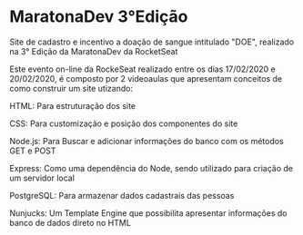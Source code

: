 # MaratonaDev 3°Edição
Site de cadastro e incentivo a doação de sangue intitulado "DOE", realizado na 3° Edição da MaratonaDev da RocketSeat

Este evento on-line da RockeSeat realizado entre os dias 17/02/2020 e 20/02/2020, é composto por 2 videoaulas que apresentam conceitos 
de como construir um site utizando:

HTML: Para estruturação dos site

CSS: Para customização e posição dos componentes do site

Node.js: Para Buscar e adicionar informações do banco com os métodos GET e POST

Express: Como uma dependência do Node, sendo utilizado para criação de um servidor local

PostgreSQL: Para armazenar dados cadastrais das pessoas

Nunjucks: Um Template Engine que possibilita apresentar informações do banco de dados direto no HTML
